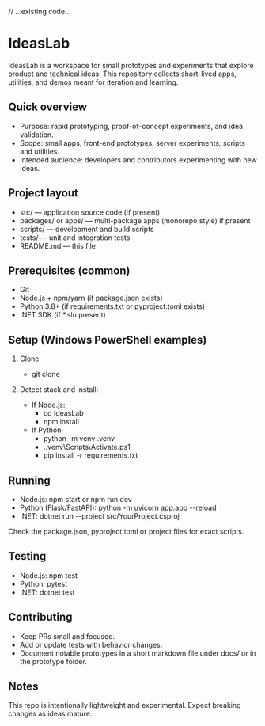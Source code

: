 // ...existing code...
# IdeasLab

IdeasLab is a workspace for small prototypes and experiments that explore product and technical ideas. This repository collects short-lived apps, utilities, and demos meant for iteration and learning.

## Quick overview
- Purpose: rapid prototyping, proof-of-concept experiments, and idea validation.
- Scope: small apps, front-end prototypes, server experiments, scripts and utilities.
- Intended audience: developers and contributors experimenting with new ideas.

## Project layout
- src/ — application source code (if present)
- packages/ or apps/ — multi-package apps (monorepo style) if present
- scripts/ — development and build scripts
- tests/ — unit and integration tests
- README.md — this file

## Prerequisites (common)
- Git
- Node.js + npm/yarn (if package.json exists)
- Python 3.8+ (if requirements.txt or pyproject.toml exists)
- .NET SDK (if *.sln present)

## Setup (Windows PowerShell examples)
1. Clone
   - git clone <repo-url>

2. Detect stack and install:
   - If Node.js:
     - cd IdeasLab
     - npm install
   - If Python:
     - python -m venv .venv
     - .\.venv\Scripts\Activate.ps1
     - pip install -r requirements.txt

## Running
- Node.js: npm start or npm run dev
- Python (Flask/FastAPI): python -m uvicorn app:app --reload
- .NET: dotnet run --project src/YourProject.csproj

Check the package.json, pyproject.toml or project files for exact scripts.

## Testing
- Node.js: npm test
- Python: pytest
- .NET: dotnet test

## Contributing
- Keep PRs small and focused.
- Add or update tests with behavior changes.
- Document notable prototypes in a short markdown file under docs/ or in the prototype folder.

## Notes
This repo is intentionally lightweight and experimental. Expect breaking changes as ideas mature.

